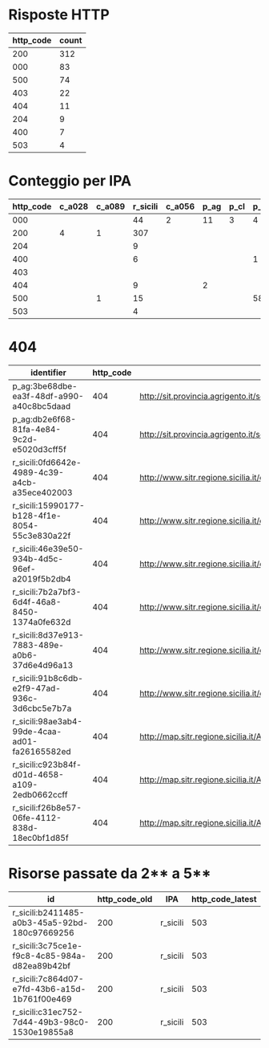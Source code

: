 # Risposte HTTP

| http_code | count |
| --- | --- |
| 200 | 312 |
| 000 | 83 |
| 500 | 74 |
| 403 | 22 |
| 404 | 11 |
| 204 | 9 |
| 400 | 7 |
| 503 | 4 |

# Conteggio per IPA 

| http_code | c_a028 | c_a089 | r_sicili | c_a056 | p_ag | p_cl | p_en | p_tp |
| --- | --- | --- | --- | --- | --- | --- | --- | --- |
| 000 |  |  | 44 | 2 | 11 | 3 | 4 | 19 |
| 200 | 4 | 1 | 307 |  |  |  |  |  |
| 204 |  |  | 9 |  |  |  |  |  |
| 400 |  |  | 6 |  |  |  | 1 |  |
| 403 |  |  |  |  |  |  |  | 22 |
| 404 |  |  | 9 |  | 2 |  |  |  |
| 500 |  | 1 | 15 |  |  |  | 58 |  |
| 503 |  |  | 4 |  |  |  |  |  |

# 404

| identifier | http_code | references |
| --- | --- | --- |
| p_ag:3be68dbe-ea3f-48df-a990-a40c8bc5daad | 404 | http://sit.provincia.agrigento.it/scaricabili/CTCM5K/ |
| p_ag:db2e6f68-81fa-4e84-9c2d-e5020d3cff5f | 404 | http://sit.provincia.agrigento.it/scaricabili/grafo/grafo_9_agosto_2011.zip |
| r_sicili:0fd6642e-4989-4c39-a4cb-a35ece402003 | 404 | http://www.sitr.regione.sicilia.it/component/option,com_docman/task,doc_details/gid,24/Itemid,105/ |
| r_sicili:15990177-b128-4f1e-8054-55c3e830a22f | 404 | http://www.sitr.regione.sicilia.it/component/option,com_docman/task,doc_details/gid,24/Itemid,105/ |
| r_sicili:46e39e50-934b-4d5c-96ef-a2019f5b2db4 | 404 | http://www.sitr.regione.sicilia.it/component/option,com_docman/task,doc_download/gid,5/Itemid,105/ |
| r_sicili:7b2a7bf3-6d4f-46a8-8450-1374a0fe632d | 404 | http://www.sitr.regione.sicilia.it/component/option,com_docman/task,doc_details/gid,24/Itemid,105/ |
| r_sicili:8d37e913-7883-489e-a0b6-37d6e4d96a13 | 404 | http://www.sitr.regione.sicilia.it/component/option,com_docman/task,doc_details/gid,24/Itemid,105/ |
| r_sicili:91b8c6db-e2f9-47ad-936c-3d6cbc5e7b7a | 404 | http://www.sitr.regione.sicilia.it/component/option,com_docman/task,doc_download/gid,1/Itemid,105/ |
| r_sicili:98ae3ab4-99de-4caa-ad01-fa26165582ed | 404 | http://map.sitr.regione.sicilia.it/ArcGIS/services/CTR_LimitiAmministrativi/MapServer/WFSServer |
| r_sicili:c923b84f-d01d-4658-a109-2edb0662ccff | 404 | http://map.sitr.regione.sicilia.it/ArcGIS/services/CTR_LimitiAmministrativi/MapServer/WMSServer |
| r_sicili:f26b8e57-06fe-4112-838d-18ec0bf1d85f | 404 | http://map.sitr.regione.sicilia.it/ArcGIS/services/AREE_URBANE/Ortofoto14cm_Messina_ata20122013/MapServer/WCSServer |

# Risorse passate da 2** a 5**

| id | http_code_old | IPA | http_code_latest |
| --- | --- | --- | --- |
| r_sicili:b2411485-a0b3-45a5-92bd-180c97669256 | 200 | r_sicili | 503 |
| r_sicili:3c75ce1e-f9c8-4c85-984a-d82ea89b42bf | 200 | r_sicili | 503 |
| r_sicili:7c864d07-e7fd-43b6-a15d-1b761f00e469 | 200 | r_sicili | 503 |
| r_sicili:c31ec752-7d44-49b3-98c0-1530e19855a8 | 200 | r_sicili | 503 |
